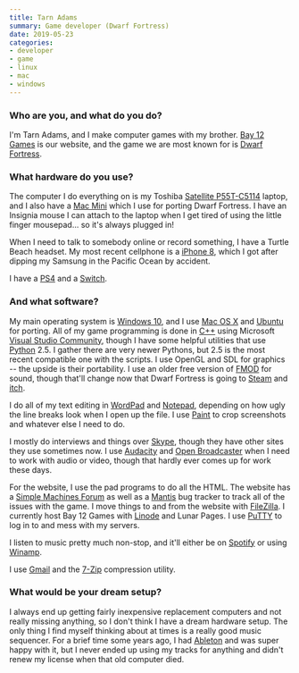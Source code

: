 ```yaml
---
title: Tarn Adams
summary: Game developer (Dwarf Fortress)
date: 2019-05-23
categories:
- developer
- game
- linux
- mac
- windows
---
```


### Who are you, and what do you do?

I'm Tarn Adams, and I make computer games with my brother. [Bay 12 Games](http://bay12games.com/ "Tarn's game company website.") is our website, and the game we are most known for is [Dwarf Fortress][dwarf-fortress].

### What hardware do you use?

The computer I do everything on is my Toshiba [Satellite P55T-C5114][satellite-p55t-c5114] laptop, and I also have a [Mac Mini][mac-mini] which I use for porting Dwarf Fortress. I have an Insignia mouse I can attach to the laptop when I get tired of using the little finger mousepad... so it's always plugged in!

When I need to talk to somebody online or record something, I have a Turtle Beach headset. My most recent cellphone is a [iPhone 8][iphone-8], which I got after dipping my Samsung in the Pacific Ocean by accident.

I have a [PS4][] and a [Switch][switch.2].

### And what software?

My main operating system is [Windows 10][windows-10], and I use [Mac OS X][macos] and [Ubuntu][] for porting. All of my game programming is done in [C++][c-plusplus] using Microsoft [Visual Studio Community][visual-studio-community], though I have some helpful utilities that use [Python][] 2.5. I gather there are very newer Pythons, but 2.5 is the most recent compatible one with the scripts. I use OpenGL and SDL for graphics -- the upside is their portability. I use an older free version of [FMOD][] for sound, though that'll change now that Dwarf Fortress is going to [Steam][] and [itch][itch.io].

I do all of my text editing in [WordPad][] and [Notepad][], depending on how ugly the line breaks look when I open up the file. I use [Paint][] to crop screenshots and whatever else I need to do.

I mostly do interviews and things over [Skype][], though they have other sites they use sometimes now. I use [Audacity][] and [Open Broadcaster][obs-studio] when I need to work with audio or video, though that hardly ever comes up for work these days.

For the website, I use the pad programs to do all the HTML. The website has a [Simple Machines Forum][simple-machines-forum] as well as a [Mantis][] bug tracker to track all of the issues with the game. I move things to and from the website with [FileZilla][]. I currently host Bay 12 Games with [Linode][] and Lunar Pages. I use [PuTTY][] to log in to and mess with my servers.

I listen to music pretty much non-stop, and it'll either be on [Spotify][] or using [Winamp][].

I use [Gmail][] and the [7-Zip][] compression utility.

### What would be your dream setup?

I always end up getting fairly inexpensive replacement computers and not really missing anything, so I don't think I have a dream hardware setup. The only thing I find myself thinking about at times is a really good music sequencer. For a brief time some years ago, I had [Ableton][live] and was super happy with it, but I never ended up using my tracks for anything and didn't renew my license when that old computer died.

[7-zip]: https://en.wikipedia.org/wiki/7-Zip "A file compression tool."
[audacity]: https://sourceforge.net/projects/audacity/ "An open-source, cross-platform audio editor."
[c-plusplus]: https://en.wikipedia.org/wiki/C%2B%2B "A compiled programming language."
[dwarf-fortress]: http://www.bay12games.com/dwarves/ "A fantasy adventure game in a randomly generated world."
[filezilla]: https://filezilla-project.org/ "Open-source FTP software."
[fmod]: https://en.wikipedia.org/wiki/FMOD "An audio engine and tool for game developers."
[gmail]: https://mail.google.com/mail/ "Web-based email."
[iphone-8]: https://en.wikipedia.org/wiki/IPhone_8 "A 4.7 inch smartphone."
[itch.io]: https://itch.io/ "An indie game marketplace."
[linode]: https://www.linode.com "A VPS hosting service."
[live]: https://www.ableton.com/en/live/ "Musical creation software."
[mac-mini]: https://www.apple.com/mac-mini/ "A small desktop computer."
[macos]: https://en.wikipedia.org/wiki/MacOS "An operating system for Mac hardware."
[mantis]: https://en.wikipedia.org/wiki/Mantis_Bug_Tracker "Web-based bug tracking software."
[notepad]: https://en.wikipedia.org/wiki/Notepad_(software) "A simple text editor included with Windows."
[obs-studio]: https://obsproject.com/ "Video recording and streaming software."
[paint]: https://en.wikipedia.org/wiki/Paint_(software) "An image editor included with Windows."
[ps4]: http://us.playstation.com/ps4/index.htm "A shiny gaming console from Sony."
[putty]: https://www.chiark.greenend.org.uk/~sgtatham/putty/ "A free Telnet/SSH client for Windows."
[python]: https://www.python.org/ "An interpreted scripting language."
[satellite-p55t-c5114]: https://support.dynabook.com/support/modelHome?freeText=1200011329&osId=24 "A 15.6 inch PC laptop."
[simple-machines-forum]: https://www.simplemachines.org/ "Web forum software."
[skype]: https://www.skype.com/en/ "Voice and video chat software."
[spotify]: https://www.spotify.com/us/ "A music streaming service."
[steam]: https://store.steampowered.com/ "A digital game distribution service."
[switch.2]: https://www.nintendo.com/switch/ "A gaming console."
[ubuntu]: https://www.ubuntu.com/ "A Unix distribution."
[visual-studio-community]: https://www.visualstudio.com/en-us/products/visual-studio-community-vs "A software development IDE."
[winamp]: http://www.winamp.com/ "A media player."
[windows-10]: https://en.wikipedia.org/wiki/Windows_10 "An operating system."
[wordpad]: https://en.wikipedia.org/wiki/WordPad "A basic word processor included with Windows."
